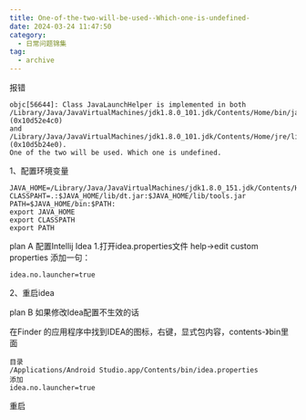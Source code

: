 ```yaml
---
title: One-of-the-two-will-be-used--Which-one-is-undefined-
date: 2024-03-24 11:47:50
category:
  - 日常问题锦集
tag:
  - archive
---
```

报错
```
objc[56644]: Class JavaLaunchHelper is implemented in both /Library/Java/JavaVirtualMachines/jdk1.8.0_101.jdk/Contents/Home/bin/java (0x10d52e4c0) 
and /Library/Java/JavaVirtualMachines/jdk1.8.0_101.jdk/Contents/Home/jre/lib/libinstrument.dylib (0x10d5b24e0). 
One of the two will be used. Which one is undefined.
```


1、配置环境变量
```
JAVA_HOME=/Library/Java/JavaVirtualMachines/jdk1.8.0_151.jdk/Contents/Home
CLASSPAHT=.:$JAVA_HOME/lib/dt.jar:$JAVA_HOME/lib/tools.jar
PATH=$JAVA_HOME/bin:$PATH:
export JAVA_HOME
export CLASSPATH
export PATH
```

plan A
配置Intellij Idea
1.打开idea.properties文件 
help->edit custom properties 
添加一句：
```
idea.no.launcher=true
```
2、重启idea

plan B
如果修改Idea配置不生效的话

在Finder 的应用程序中找到IDEA的图标，右键，显式包内容，contents-》bin里面 
```
目录
/Applications/Android Studio.app/Contents/bin/idea.properties
添加
idea.no.launcher=true
```

重启
